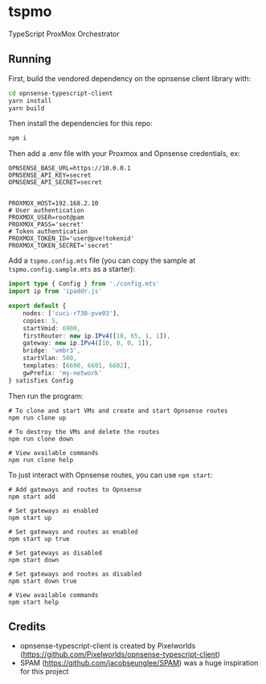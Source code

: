 # tspmo
TypeScript ProxMox Orchestrator

## Running
First, build the vendored dependency on the opnsense client library with:
```bash
cd opnsense-typescript-client
yarn install
yarn build
```

Then install the dependencies for this repo:
```bash
npm i
```

Then add a .env file with your Proxmox and Opnsense credentials, ex:
```
OPNSENSE_BASE_URL=https://10.0.0.1
OPNSENSE_API_KEY=secret
OPNSENSE_API_SECRET=secret


PROXMOX_HOST=192.168.2.10
# User authentication
PROXMOX_USER=root@pam
PROXMOX_PASS='secret'
# Token authentication
PROXMOX_TOKEN_ID='user@pve!tokenid'
PROXMOX_TOKEN_SECRET='secret'
```

Add a `tspmo.config.mts` file (you can copy the sample at `tspmo.config.sample.mts` as a starter):
```ts
import type { Config } from './config.mts'
import ip from 'ipaddr.js'

export default {
	nodes: ['cuci-r730-pve03'],
	copies: 5,
	startVmid: 6900,
	firstRouter: new ip.IPv4([10, 65, 1, 1]),
	gateway: new ip.IPv4([10, 0, 0, 1]),
	bridge: 'vmbr3',
	startVlan: 500,
	templates: [6600, 6601, 6602],
	gwPrefix: 'my-network'
} satisfies Config
```

Then run the program:
```
# To clone and start VMs and create and start Opnsense routes
npm run clone up

# To destroy the VMs and delete the routes
npm run clone down

# View available commands
npm run clone help
```

To just interact with Opnsense routes, you can use `npm start`:
```
# Add gateways and routes to Opnsense
npm start add

# Set gateways as enabled
npm start up

# Set gateways and routes as enabled
npm start up true

# Set gateways as disabled
npm start down

# Set gateways and routes as disabled
npm start down true

# View available commands
npm start help
```

## Credits
- opnsense-typescript-client is created by Pixelworlds (https://github.com/Pixelworlds/opnsense-typescript-client)
- SPAM (https://github.com/jacobseunglee/SPAM) was a huge inspiration for this project
